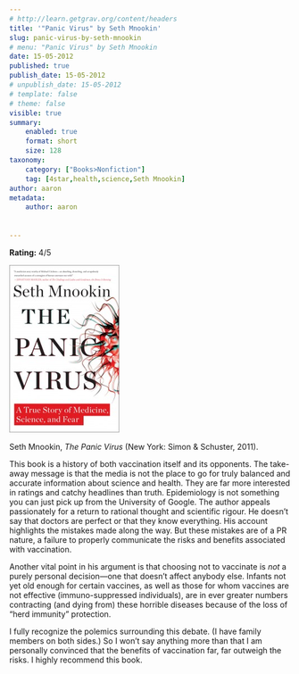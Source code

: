 ```yaml
---
# http://learn.getgrav.org/content/headers
title: '"Panic Virus" by Seth Mnookin'
slug: panic-virus-by-seth-mnookin
# menu: "Panic Virus" by Seth Mnookin
date: 15-05-2012
published: true
publish_date: 15-05-2012
# unpublish_date: 15-05-2012
# template: false
# theme: false
visible: true
summary:
    enabled: true
    format: short
    size: 128
taxonomy:
    category: ["Books>Nonfiction"]
    tag: [4star,health,science,Seth Mnookin]
author: aaron
metadata:
    author: aaron


---
```


**Rating:** 4/5

![](cover5-197x300.jpg "Panic Virus")

Seth Mnookin, *The Panic Virus* (New York: Simon & Schuster, 2011).

This book is a history of both vaccination itself and its opponents. The take-away message is that the media is not the place to go for truly balanced and accurate information about science and health. They are far more interested in ratings and catchy headlines than truth. Epidemiology is not something you can just pick up from the University of Google. The author appeals passionately for a return to rational thought and scientific rigour. He doesn’t say that doctors are perfect or that they know everything. His account highlights the mistakes made along the way. But these mistakes are of a PR nature, a failure to properly communicate the risks and benefits associated with vaccination.

Another vital point in his argument is that choosing not to vaccinate is *not* a purely personal decision—one that doesn’t affect anybody else. Infants not yet old enough for certain vaccines, as well as those for whom vaccines are not effective (immuno-suppressed individuals), are in ever greater numbers contracting (and dying from) these horrible diseases because of the loss of “herd immunity” protection.

I fully recognize the polemics surrounding this debate. (I have family members on both sides.) So I won’t say anything more than that I am personally convinced that the benefits of vaccination far, far outweigh the risks. I highly recommend this book.
